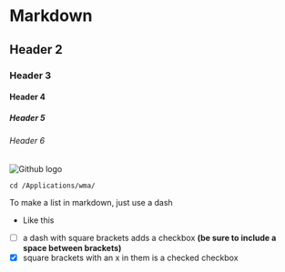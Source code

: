 # Markdown 
## Header 2
### Header 3
#### Header 4
##### Header 5
###### Header 6
![Github logo](https://github.githubassets.com/assets/GitHub-Mark-ea2971cee799.png)
```
cd /Applications/wma/
```
To make a list in markdown, just use a dash
- Like this
- [ ] a dash with square brackets adds a checkbox **(be sure to include a space between brackets)**
- [x] square brackets with an x in them is a checked checkbox
